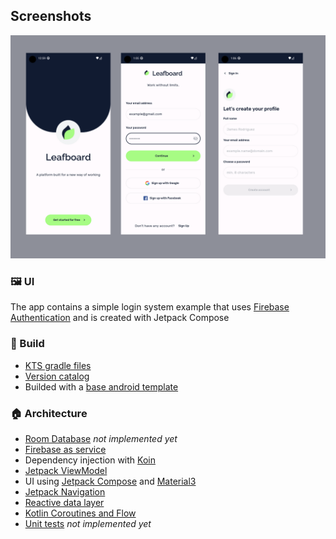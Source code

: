 ## Screenshots

<img src="screenshots/header.png" alt="screenshot">


### 🖼️ UI

The app contains a simple login system example that uses [Firebase Authentication](https://firebase.google.com/docs/auth?hl=es-419) and is created with Jetpack Compose


### 🧱 Build

* [KTS gradle files](https://docs.gradle.org/current/userguide/kotlin_dsl.html)
* [Version catalog](https://docs.gradle.org/current/userguide/platforms.html)
* Builded with a [base android template](https://github.com/LMedez/android-templates/tree/base-firebase)

### 🏠 Architecture

* [Room Database](https://developer.android.com/training/data-storage/room) *not implemented yet*
* [Firebase as service](https://firebase.google.com/)
* Dependency injection with [Koin](https://insert-koin.io/)
* [Jetpack ViewModel](https://developer.android.com/topic/libraries/architecture/viewmodel)
* UI using [Jetpack Compose](https://developer.android.com/jetpack/compose) and
  [Material3](https://developer.android.com/jetpack/androidx/releases/compose-material3)
* [Jetpack Navigation](https://developer.android.com/jetpack/compose/navigation)
* [Reactive data layer](https://developer.android.com/topic/architecture/data-layer)
* [Kotlin Coroutines and Flow](https://developer.android.com/kotlin/coroutines)
* [Unit tests](https://developer.android.com/training/testing/local-tests) *not implemented yet*
